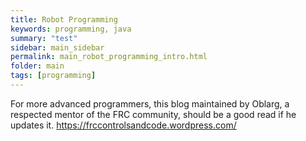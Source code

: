```yaml
---
title: Robot Programming
keywords: programming, java
summary: "test"
sidebar: main_sidebar
permalink: main_robot_programming_intro.html
folder: main
tags: [programming]
---
```


For more advanced programmers, this blog maintained by Oblarg, a respected mentor of the FRC community, should be a good read if he updates it.
<https://frccontrolsandcode.wordpress.com/>